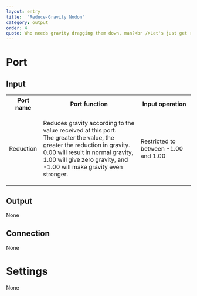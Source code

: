 ```yaml
---
layout: entry
title:  "Reduce-Gravity Nodon"
category: output
order: 4
quote: Who needs gravity dragging them down, man?<br />Let's just get rid of it—make the world gentle and floaty...
---
```

<h1>Port</h1>
<h2>Input</h2>
<table class="wrapped">
  <colgroup>
    <col />
    <col />
    <col />
  </colgroup>
  <tbody>
    <tr>
      <th>Port name</th>
      <th>Port function</th>
      <th>Input operation</th>
    </tr>
    <tr>
      <td label="Port name"><span>Reduction</span></td>
      <td label="Port function">
        <p>Reduces gravity according to the value received at this port.<br />The greater the value, the greater the reduction in gravity.<br />0.00 will result in normal gravity, 1.00 will give zero gravity, and -1.00 will make gravity even stronger.</p>
      </td>
      <td label="Input operation"><span>Restricted to between -1.00 and 1.00</span></td>
    </tr>
  </tbody>
</table>
<h2>Output</h2>
<p>None</p>
<h2>Connection</h2>
<p>None</p>
<h1>Settings</h1>
<p>None</p>